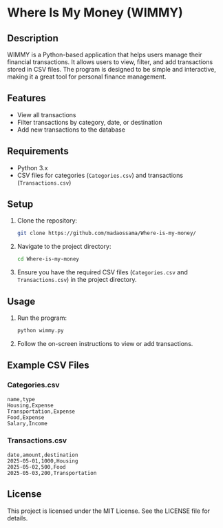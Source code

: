 # Where Is My Money (WIMMY)

## Description
WIMMY is a Python-based application that helps users manage their financial transactions. It allows users to view, filter, and add transactions stored in CSV files. The program is designed to be simple and interactive, making it a great tool for personal finance management.

## Features
- View all transactions
- Filter transactions by category, date, or destination
- Add new transactions to the database

## Requirements
- Python 3.x
- CSV files for categories (`Categories.csv`) and transactions (`Transactions.csv`)

## Setup
1. Clone the repository:
   ```bash
   git clone https://github.com/madaossama/Where-is-my-money/
   ```
2. Navigate to the project directory:
   ```bash
   cd Where-is-my-money
   ```
3. Ensure you have the required CSV files (`Categories.csv` and `Transactions.csv`) in the project directory.

## Usage
1. Run the program:
   ```bash
   python wimmy.py
   ```
2. Follow the on-screen instructions to view or add transactions.

## Example CSV Files
### Categories.csv
```
name,type
Housing,Expense
Transportation,Expense
Food,Expense
Salary,Income
```

### Transactions.csv
```
date,amount,destination
2025-05-01,1000,Housing
2025-05-02,500,Food
2025-05-03,200,Transportation
```

## License
This project is licensed under the MIT License. See the LICENSE file for details.
